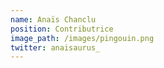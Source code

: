 ```yaml
---
name: Anaïs Chanclu
position: Contributrice
image_path: /images/pingouin.png
twitter: anaisaurus_ 
---
```

